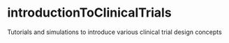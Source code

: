 # introductionToClinicalTrials
Tutorials and simulations to introduce various clinical trial design concepts
